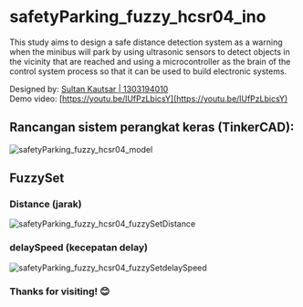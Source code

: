 # safetyParking_fuzzy_hcsr04_ino
This study aims to design a safe distance detection system as a warning when the minibus will park by using ultrasonic sensors to detect objects in the vicinity that are reached and using a microcontroller as the brain of the control system process so that it can be used to build electronic systems.

Designed by: [Sultan Kautsar | 1303194010](https://github.com/bydzen)<br>
Demo video: [https://youtu.be/lUfPzLbicsY](https://youtu.be/lUfPzLbicsY)

## Rancangan sistem perangkat keras (TinkerCAD):
![safetyParking_fuzzy_hcsr04_model](https://raw.githubusercontent.com/bydzen/safetyParking_fuzzy_hcsr04_ino/main/assets/Copy%20of%20Arranged%20Jaga%20Jarak%20Aman%20(HC-SR04%2C%20LED%2C%20LCD%2C%20and%20Piezo).png)

## FuzzySet
### Distance (jarak)
![safetyParking_fuzzy_hcsr04_fuzzySetDistance](https://raw.githubusercontent.com/bydzen/safetyParking_fuzzy_hcsr04_ino/main/assets/jarak-fuzzyset.png)
### delaySpeed (kecepatan delay)
![safetyParking_fuzzy_hcsr04_fuzzySetdelaySpeed](https://raw.githubusercontent.com/bydzen/safetyParking_fuzzy_hcsr04_ino/main/assets/delay-fuzzyset.png)

### Thanks for visiting! 😊

